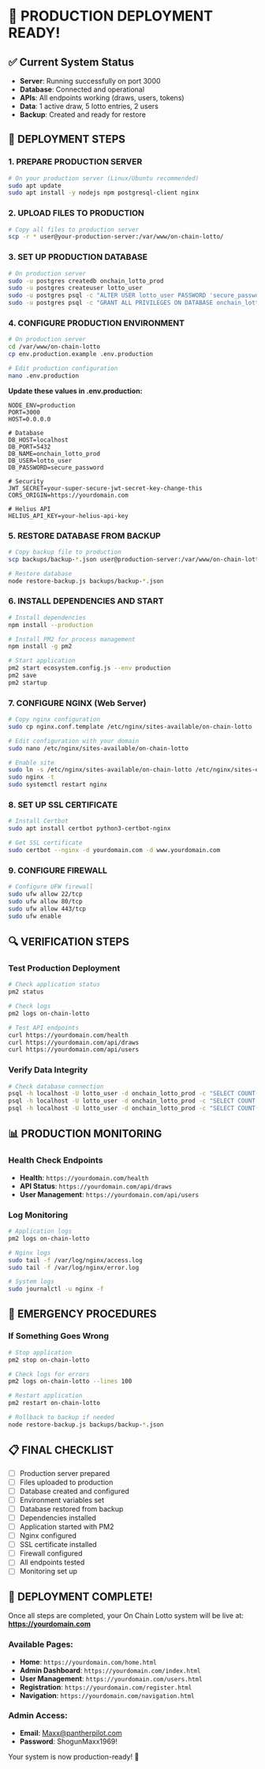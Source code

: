 # 🚀 PRODUCTION DEPLOYMENT READY!

## ✅ Current System Status
- **Server**: Running successfully on port 3000
- **Database**: Connected and operational
- **APIs**: All endpoints working (draws, users, tokens)
- **Data**: 1 active draw, 5 lotto entries, 2 users
- **Backup**: Created and ready for restore

## 🎯 DEPLOYMENT STEPS

### 1. PREPARE PRODUCTION SERVER
```bash
# On your production server (Linux/Ubuntu recommended)
sudo apt update
sudo apt install -y nodejs npm postgresql-client nginx
```

### 2. UPLOAD FILES TO PRODUCTION
```bash
# Copy all files to production server
scp -r * user@your-production-server:/var/www/on-chain-lotto/
```

### 3. SET UP PRODUCTION DATABASE
```bash
# On production server
sudo -u postgres createdb onchain_lotto_prod
sudo -u postgres createuser lotto_user
sudo -u postgres psql -c "ALTER USER lotto_user PASSWORD 'secure_password';"
sudo -u postgres psql -c "GRANT ALL PRIVILEGES ON DATABASE onchain_lotto_prod TO lotto_user;"
```

### 4. CONFIGURE PRODUCTION ENVIRONMENT
```bash
# On production server
cd /var/www/on-chain-lotto
cp env.production.example .env.production

# Edit production configuration
nano .env.production
```

**Update these values in .env.production:**
```env
NODE_ENV=production
PORT=3000
HOST=0.0.0.0

# Database
DB_HOST=localhost
DB_PORT=5432
DB_NAME=onchain_lotto_prod
DB_USER=lotto_user
DB_PASSWORD=secure_password

# Security
JWT_SECRET=your-super-secure-jwt-secret-key-change-this
CORS_ORIGIN=https://yourdomain.com

# Helius API
HELIUS_API_KEY=your-helius-api-key
```

### 5. RESTORE DATABASE FROM BACKUP
```bash
# Copy backup file to production
scp backups/backup-*.json user@production-server:/var/www/on-chain-lotto/

# Restore database
node restore-backup.js backups/backup-*.json
```

### 6. INSTALL DEPENDENCIES AND START
```bash
# Install dependencies
npm install --production

# Install PM2 for process management
npm install -g pm2

# Start application
pm2 start ecosystem.config.js --env production
pm2 save
pm2 startup
```

### 7. CONFIGURE NGINX (Web Server)
```bash
# Copy nginx configuration
sudo cp nginx.conf.template /etc/nginx/sites-available/on-chain-lotto

# Edit configuration with your domain
sudo nano /etc/nginx/sites-available/on-chain-lotto

# Enable site
sudo ln -s /etc/nginx/sites-available/on-chain-lotto /etc/nginx/sites-enabled/
sudo nginx -t
sudo systemctl restart nginx
```

### 8. SET UP SSL CERTIFICATE
```bash
# Install Certbot
sudo apt install certbot python3-certbot-nginx

# Get SSL certificate
sudo certbot --nginx -d yourdomain.com -d www.yourdomain.com
```

### 9. CONFIGURE FIREWALL
```bash
# Configure UFW firewall
sudo ufw allow 22/tcp
sudo ufw allow 80/tcp
sudo ufw allow 443/tcp
sudo ufw enable
```

## 🔍 VERIFICATION STEPS

### Test Production Deployment
```bash
# Check application status
pm2 status

# Check logs
pm2 logs on-chain-lotto

# Test API endpoints
curl https://yourdomain.com/health
curl https://yourdomain.com/api/draws
curl https://yourdomain.com/api/users
```

### Verify Data Integrity
```bash
# Check database connection
psql -h localhost -U lotto_user -d onchain_lotto_prod -c "SELECT COUNT(*) FROM lotto_draws;"
psql -h localhost -U lotto_user -d onchain_lotto_prod -c "SELECT COUNT(*) FROM lotto_entries;"
psql -h localhost -U lotto_user -d onchain_lotto_prod -c "SELECT COUNT(*) FROM users;"
```

## 📊 PRODUCTION MONITORING

### Health Check Endpoints
- **Health**: `https://yourdomain.com/health`
- **API Status**: `https://yourdomain.com/api/draws`
- **User Management**: `https://yourdomain.com/api/users`

### Log Monitoring
```bash
# Application logs
pm2 logs on-chain-lotto

# Nginx logs
sudo tail -f /var/log/nginx/access.log
sudo tail -f /var/log/nginx/error.log

# System logs
sudo journalctl -u nginx -f
```

## 🚨 EMERGENCY PROCEDURES

### If Something Goes Wrong
```bash
# Stop application
pm2 stop on-chain-lotto

# Check logs for errors
pm2 logs on-chain-lotto --lines 100

# Restart application
pm2 restart on-chain-lotto

# Rollback to backup if needed
node restore-backup.js backups/backup-*.json
```

## 📋 FINAL CHECKLIST

- [ ] Production server prepared
- [ ] Files uploaded to production
- [ ] Database created and configured
- [ ] Environment variables set
- [ ] Database restored from backup
- [ ] Dependencies installed
- [ ] Application started with PM2
- [ ] Nginx configured
- [ ] SSL certificate installed
- [ ] Firewall configured
- [ ] All endpoints tested
- [ ] Monitoring set up

## 🎉 DEPLOYMENT COMPLETE!

Once all steps are completed, your On Chain Lotto system will be live at:
**https://yourdomain.com**

### Available Pages:
- **Home**: `https://yourdomain.com/home.html`
- **Admin Dashboard**: `https://yourdomain.com/index.html`
- **User Management**: `https://yourdomain.com/users.html`
- **Registration**: `https://yourdomain.com/register.html`
- **Navigation**: `https://yourdomain.com/navigation.html`

### Admin Access:
- **Email**: Maxx@pantherpilot.com
- **Password**: ShogunMaxx1969!

Your system is now production-ready! 🚀
